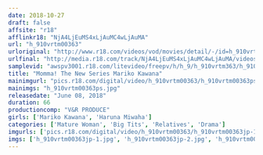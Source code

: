 ```yaml
---
date: 2018-10-27
draft: false
affsite: "r18"
afflinkr18: "NjA4LjEuMS4xLjAuMC4wLjAuMA"
url: "h_910vrtm00363"
urloriginal: "http://www.r18.com/videos/vod/movies/detail/-/id=h_910vrtm00363"
urlfinal: "http://media.r18.com/track/NjA4LjEuMS4xLjAuMC4wLjAuMA/videos/vod/movies/detail/-/id=h_910vrtm00363"
samplevid: "awspv3001.r18.com/litevideo/freepv/h/h_9/h_910vrtm363/h_910vrtm363_dmb_w.mp4"
title: "Momma! The New Series Mariko Kawana"
mainimgurl: "pics.r18.com/digital/video/h_910vrtm00363/h_910vrtm00363ps.jpg"
mainimgs: "h_910vrtm00363ps.jpg"
releasedate: "June 08, 2018"
duration: 66
productioncomp: "V&R PRODUCE"
girls: ['Mariko Kawana', 'Haruna Miwaha']
categories: ['Mature Woman', 'Big Tits', 'Relatives', 'Drama']
imgurls: ['pics.r18.com/digital/video/h_910vrtm00363/h_910vrtm00363jp-1.jpg', 'pics.r18.com/digital/video/h_910vrtm00363/h_910vrtm00363jp-2.jpg', 'pics.r18.com/digital/video/h_910vrtm00363/h_910vrtm00363jp-3.jpg', 'pics.r18.com/digital/video/h_910vrtm00363/h_910vrtm00363jp-4.jpg', 'pics.r18.com/digital/video/h_910vrtm00363/h_910vrtm00363jp-5.jpg', 'pics.r18.com/digital/video/h_910vrtm00363/h_910vrtm00363jp-6.jpg', 'pics.r18.com/digital/video/h_910vrtm00363/h_910vrtm00363jp-7.jpg', 'pics.r18.com/digital/video/h_910vrtm00363/h_910vrtm00363jp-8.jpg', 'pics.r18.com/digital/video/h_910vrtm00363/h_910vrtm00363jp-9.jpg', 'pics.r18.com/digital/video/h_910vrtm00363/h_910vrtm00363jp-10.jpg', 'pics.r18.com/digital/video/h_910vrtm00363/h_910vrtm00363jp-11.jpg', 'pics.r18.com/digital/video/h_910vrtm00363/h_910vrtm00363jp-12.jpg', 'pics.r18.com/digital/video/h_910vrtm00363/h_910vrtm00363jp-13.jpg', 'pics.r18.com/digital/video/h_910vrtm00363/h_910vrtm00363jp-14.jpg', 'pics.r18.com/digital/video/h_910vrtm00363/h_910vrtm00363jp-15.jpg', 'pics.r18.com/digital/video/h_910vrtm00363/h_910vrtm00363jp-16.jpg', 'pics.r18.com/digital/video/h_910vrtm00363/h_910vrtm00363jp-17.jpg', 'pics.r18.com/digital/video/h_910vrtm00363/h_910vrtm00363jp-18.jpg', 'pics.r18.com/digital/video/h_910vrtm00363/h_910vrtm00363jp-19.jpg', 'pics.r18.com/digital/video/h_910vrtm00363/h_910vrtm00363jp-20.jpg']
imgs: ['h_910vrtm00363jp-1.jpg', 'h_910vrtm00363jp-2.jpg', 'h_910vrtm00363jp-3.jpg', 'h_910vrtm00363jp-4.jpg', 'h_910vrtm00363jp-5.jpg', 'h_910vrtm00363jp-6.jpg', 'h_910vrtm00363jp-7.jpg', 'h_910vrtm00363jp-8.jpg', 'h_910vrtm00363jp-9.jpg', 'h_910vrtm00363jp-10.jpg', 'h_910vrtm00363jp-11.jpg', 'h_910vrtm00363jp-12.jpg', 'h_910vrtm00363jp-13.jpg', 'h_910vrtm00363jp-14.jpg', 'h_910vrtm00363jp-15.jpg', 'h_910vrtm00363jp-16.jpg', 'h_910vrtm00363jp-17.jpg', 'h_910vrtm00363jp-18.jpg', 'h_910vrtm00363jp-19.jpg', 'h_910vrtm00363jp-20.jpg']
---
```

